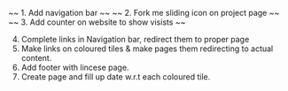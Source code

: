 
~~ 1. Add navigation bar ~~
~~ 2. Fork me sliding icon on project page ~~
~~ 3. Add counter on website to show visists ~~

4. Complete links in Navigation bar, redirect them to proper page
5. Make links on coloured tiles & make pages them redirecting to actual content. 
6. Add footer with lincese page.
7. Create page and fill up date w.r.t each coloured tile.

